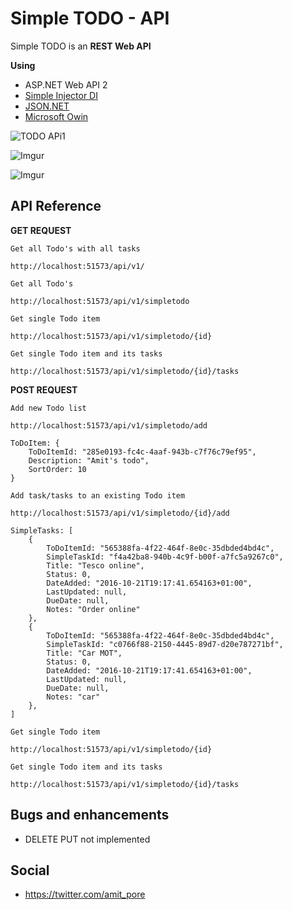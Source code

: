# Simple TODO  - API


Simple TODO  is an **REST Web API** 

**Using**

* ASP.NET Web API 2
* [Simple Injector DI](https://simpleinjector.org/index.html)
* [JSON.NET](http://www.newtonsoft.com/json)
* [Microsoft Owin](https://www.asp.net/aspnet/overview/owin-and-katana)

![TODO APi1](http://i.imgur.com/aJddCAL.png)

![Imgur](http://i.imgur.com/S58BpOs.png)

![Imgur](http://i.imgur.com/6UnQc6d.png)

## API Reference 

**GET REQUEST**

 `Get all Todo's with all tasks`  

```
http://localhost:51573/api/v1/
```

 `Get all Todo's`  

```
http://localhost:51573/api/v1/simpletodo
```

 `Get single Todo item`  

```
http://localhost:51573/api/v1/simpletodo/{id}
```
 `Get single Todo item and its tasks`  

```
http://localhost:51573/api/v1/simpletodo/{id}/tasks
```
**POST REQUEST**

 `Add new Todo list  `  

```
http://localhost:51573/api/v1/simpletodo/add

ToDoItem: {
	ToDoItemId: "285e0193-fc4c-4aaf-943b-c7f76c79ef95",
	Description: "Amit's todo",
	SortOrder: 10
}
```

 `Add task/tasks to an existing Todo item`  

```
http://localhost:51573/api/v1/simpletodo/{id}/add

SimpleTasks: [
	{
		ToDoItemId: "565388fa-4f22-464f-8e0c-35dbded4bd4c",
		SimpleTaskId: "f4a42ba8-940b-4c9f-b00f-a7fc5a9267c0",
		Title: "Tesco online",
		Status: 0,
		DateAdded: "2016-10-21T19:17:41.654163+01:00",
		LastUpdated: null,
		DueDate: null,
		Notes: "Order online"
	},
	{
		ToDoItemId: "565388fa-4f22-464f-8e0c-35dbded4bd4c",
		SimpleTaskId: "c0766f88-2150-4445-89d7-d20e787271bf",
		Title: "Car MOT",
		Status: 0,
		DateAdded: "2016-10-21T19:17:41.654163+01:00",
		LastUpdated: null,
		DueDate: null,
		Notes: "car"
	},
]
```

 `Get single Todo item`  

```
http://localhost:51573/api/v1/simpletodo/{id}
```
 `Get single Todo item and its tasks`  

```
http://localhost:51573/api/v1/simpletodo/{id}/tasks
```



## Bugs and enhancements 

*  DELETE PUT not implemented


## Social 

* https://twitter.com/amit_pore
